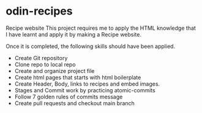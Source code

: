 # odin-recipes
Recipe website
This project requires me to apply the HTML knowledge that I have learnt and apply it by making a Recipe website.

Once it is completed, the following skills should have been applied.
- Create Git repository
- Clone repo to local repo
- Create and organize project file
- Create html pages that starts with html boilerplate
- Create Header, Body, links to recipes and embed images.
- Stages and Commit work by practicing atomic-commits
- Follow 7 golden rules of commits message
- Create pull requests and checkout main branch

